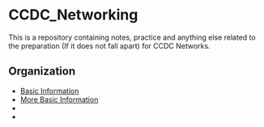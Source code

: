 # CCDC_Networking
This is a repository containing notes, practice and anything else related to the preparation (If it does not fall apart) for CCDC Networks.
## Organization
- [Basic Information](/Packet%20Tracer/Section1.md)
- [More Basic Information](/Packet%20Tracer/Section2.md)
- 
- 

